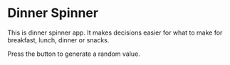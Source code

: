 # Dinner Spinner

This is dinner spinner app. It makes decisions easier for what to make for breakfast, lunch, dinner or snacks. 

Press the button to generate a random value. 